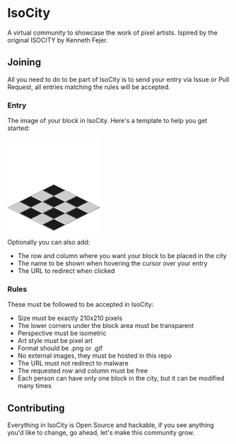 # IsoCity

A virtual community to showcase the work of pixel artists. Ispired by the original ISOCITY by Kenneth Fejer.

## Joining

All you need to do to be part of IsoCity is to send your entry via Issue or Pull Request, all entries matching the rules will be accepted.

### Entry

The image of your block in IsoCity. Here's a template to help you get started:

![Block template](https://raw.githubusercontent.com/VtorBR/IsoCity/master/images/blocks/template.png)

Optionally you can also add:
- The row and column where you want your block to be placed in the city
- The name to be shown when hovering the cursor over your entry
- The URL to redirect when clicked

### Rules

These must be followed to be accepted in IsoCity:
- Size must be exactly 210x210 pixels
- The lower corners under the block area must be transparent
- Perspective must be isometric
- Art style must be pixel art
- Format should be .png or .gif
- No external images, they must be hosted in this repo
- The URL must not redirect to malware
- The requested row and column must be free
- Each person can have only one block in the city, but it can be modified many times

## Contributing

Everything in IsoCity is Open Source and hackable, if you see anything you'd like to change, go ahead, let's make this community grow.
